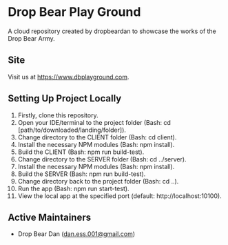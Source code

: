 # Drop Bear Play Ground

A cloud repository created by dropbeardan to showcase the works of the Drop Bear Army.

## Site
Visit us at https://www.dbplayground.com.

## Setting Up Project Locally
1. Firstly, clone this repository.
1. Open your IDE/terminal to the project folder (Bash: cd [path/to/downloaded/landing/folder]).
1. Change directory to the CLIENT folder (Bash: cd client).
1. Install the necessary NPM modules (Bash: npm install).
1. Build the CLIENT (Bash: npm run build-test).
1. Change directory to the SERVER folder (Bash: cd ../server).
1. Install the necessary NPM modules (Bash: npm install).
1. Build the SERVER (Bash: npm run build-test).
1. Change directory back to the project folder (Bash: cd ..).
1. Run the app (Bash: npm run start-test).
1. View the local app at the specified port (default: http://localhost:10100).

## Active Maintainers
- Drop Bear Dan (dan.ess.001@gmail.com)
